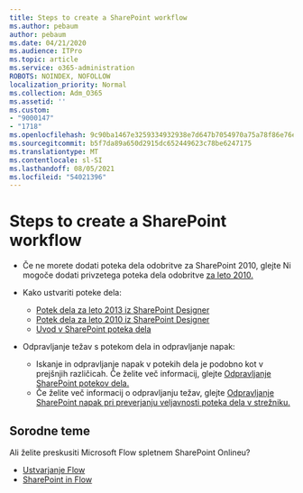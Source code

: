 ```yaml
---
title: Steps to create a SharePoint workflow
ms.author: pebaum
author: pebaum
ms.date: 04/21/2020
ms.audience: ITPro
ms.topic: article
ms.service: o365-administration
ROBOTS: NOINDEX, NOFOLLOW
localization_priority: Normal
ms.collection: Adm_O365
ms.assetid: ''
ms.custom:
- "9000147"
- "1718"
ms.openlocfilehash: 9c90ba1467e3259334932938e7d647b7054970a75a78f86e76e503d7295670df
ms.sourcegitcommit: b5f7da89a650d2915dc652449623c78be6247175
ms.translationtype: MT
ms.contentlocale: sl-SI
ms.lasthandoff: 08/05/2021
ms.locfileid: "54021396"
---
```

# <a name="steps-to-create-a-sharepoint-workflow"></a>Steps to create a SharePoint workflow

- Če ne morete dodati poteka dela odobritve za SharePoint 2010, glejte Ni mogoče dodati privzetega poteka dela odobritve [za leto 2010.](https://docs.microsoft.com/alchemyinsights/can-t-add-default-2010-approval-workflow)
- Kako ustvariti poteke dela:
    - [Potek dela za leto 2013 iz SharePoint Designer](https://docs.microsoft.com/sharepoint/dev/general-development/creating-a-workflow-by-using-sharepoint-designer-and-the-sharepoint-wo)
    - [Potek dela za leto 2010 iz SharePoint Designer](https://support.office.com/article/introduction-to-designing-and-customizing-workflows-32c9c0bf-5e20-4f74-8b9c-d3ea79f2962b)
    - [Uvod v SharePoint poteka dela](https://support.office.com/article/introduction-to-sharepoint-workflow-07982276-54e8-4e17-8699-5056eff4d9e3)

- Odpravljanje težav s potekom dela in odpravljanje napak:
    - Iskanje in odpravljanje napak v potekih dela je podobno kot v prejšnjih različicah.  Če želite več informacij, glejte [Odpravljanje SharePoint potekov dela.](https://docs.microsoft.com/sharepoint/dev/general-development/debugging-sharepoint-server-workflows)
    - Če želite več informacij o odpravljanju težav, glejte [Odpravljanje SharePoint napak pri preverjanju veljavnosti poteka dela v strežniku.](https://docs.microsoft.com/sharepoint/dev/general-development/troubleshooting-sharepoint-server-workflow-validation-errors-in-visio)
 

## <a name="related-topics"></a>Sorodne teme
Ali želite preskusiti Microsoft Flow spletnem SharePoint Onlineu?
- [Ustvarjanje Flow](https://support.office.com/article/Create-a-flow-for-a-list-or-library-in-SharePoint-Online-or-OneDrive-for-Business-a9c3e03b-0654-46af-a254-20252e580d01) 
- [SharePoint in Flow](https://flow.microsoft.com/blog/sharepoint-and-flow/) 


